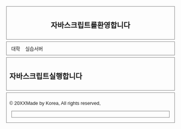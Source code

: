 <!doctype html> <!--    index.html    -->
<html>
<head>
<meta http-equiv="Content-Type"content="text/html;charset=utf-8"/>
<meta name="viweport"content="width=device-width,initial-scale=1"/>
<style>
body{font-family:Verdana, sans-serif;font-size:0.8em;}
header, nav, section, article, footer
{border:1px solid gray; margin:5px; padding:8px;}
section#displayArea{height:210px;}
nav ul {margin:0; padding:0;}
nav ul li {display:inline; margin:5px; }
a{text-decoration:none;}
#id_form{width:100px;height:14px;color:red;}
</style>
<script type="text/javascript">
 function fnTest(){
 document.write("자바스크립트환영!")
 alert("자바 스크립트환영!!");
 }
 </script>
 <title>자바 스크립트 실습</title>
 </head>
 <body>
  <header>
   <h2>자바스크립트를환영합니다</h2></header>
  <nav>
   <ul>
    <li><a href="http://www.dju.ac.kr">대학</a></li>
    <li><a href="http://hive.dju.ac.kr">실습서버</a></li>
   </ul></nav>
   <section>
    <h2>자바스크립트실행합니다</h2>
     <script>fnTest();</script>
    </section>
    <footer>
     <p>&copy; 20XXMade by Korea, All rights reserved,</p><footer>
    </body>
    </html>
